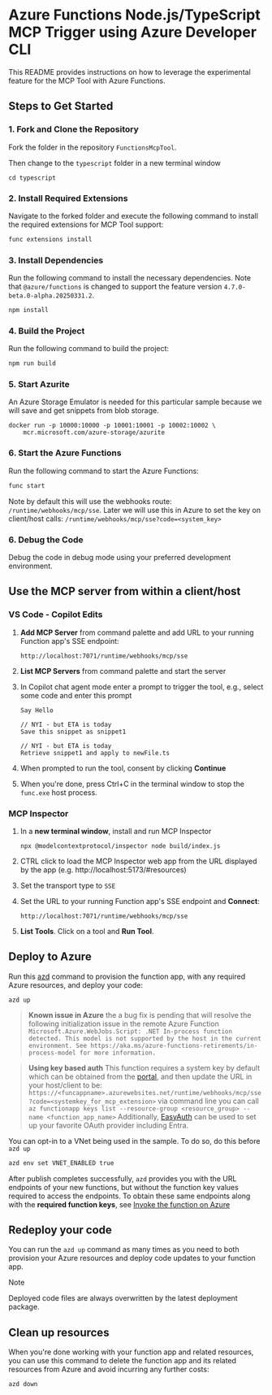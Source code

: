 # Azure Functions Node.js/TypeScript MCP Trigger using Azure Developer CLI

This README provides instructions on how to leverage the experimental feature for the MCP Tool with Azure Functions.

## Steps to Get Started

### 1. Fork and Clone the Repository
Fork the folder in the repository `FunctionsMcpTool`.

Then change to the `typescript` folder in a new terminal window
```shell
cd typescript
```

### 2. Install Required Extensions
Navigate to the forked folder and execute the following command to install the required extensions for MCP Tool support:
```bash
func extensions install
```

### 3. Install Dependencies
Run the following command to install the necessary dependencies. Note that `@azure/functions` is changed to support the feature version `4.7.0-beta.0-alpha.20250331.2`.
```bash
npm install
```

### 4. Build the Project
Run the following command to build the project:
```bash
npm run build
```

### 5. Start Azurite

An Azure Storage Emulator is needed for this particular sample because we will save and get snippets from blob storage. 

```shell
docker run -p 10000:10000 -p 10001:10001 -p 10002:10002 \
    mcr.microsoft.com/azure-storage/azurite
```

### 6. Start the Azure Functions
Run the following command to start the Azure Functions:
```bash
func start
```

Note by default this will use the webhooks route: `/runtime/webhooks/mcp/sse`.  Later we will use this in Azure to set the key on client/host calls: `/runtime/webhooks/mcp/sse?code=<system_key>`

### 6. Debug the Code
Debug the code in debug mode using your preferred development environment.

## Use the MCP server from within a client/host

### VS Code - Copilot Edits

1. **Add MCP Server** from command palette and add URL to your running Function app's SSE endpoint:
    ```shell
    http://localhost:7071/runtime/webhooks/mcp/sse
    ```
1. **List MCP Servers** from command palette and start the server
1. In Copilot chat agent mode enter a prompt to trigger the tool, e.g., select some code and enter this prompt

    ```plaintext
    Say Hello
    ```

    ```plaintext
    // NYI - but ETA is today
    Save this snippet as snippet1 
    ```

    ```plaintext
    // NYI - but ETA is today
    Retrieve snippet1 and apply to newFile.ts
    ```
1. When prompted to run the tool, consent by clicking **Continue**

1. When you're done, press Ctrl+C in the terminal window to stop the `func.exe` host process.

### MCP Inspector

1. In a **new terminal window**, install and run MCP Inspector

    ```shell
    npx @modelcontextprotocol/inspector node build/index.js
    ```

1. CTRL click to load the MCP Inspector web app from the URL displayed by the app (e.g. http://localhost:5173/#resources)
1. Set the transport type to `SSE` 
1. Set the URL to your running Function app's SSE endpoint and **Connect**:
    ```shell
    http://localhost:7071/runtime/webhooks/mcp/sse
    ```
1. **List Tools**.  Click on a tool and **Run Tool**.  

## Deploy to Azure

Run this [azd](https://aka.ms/azd) command to provision the function app, with any required Azure resources, and deploy your code:

```shell
azd up
```
>**Known issue in Azure** the a bug fix is pending that will resolve the following initialization issue in the remote Azure Function
>`Microsoft.Azure.WebJobs.Script: .NET In-process function detected. This model is not supported by the host in the current environment. See https://aka.ms/azure-functions-retirements/in-process-model for more information.`

>**Using key based auth**
> This function requires a system key by default which can be obtained from the [portal](https://learn.microsoft.com/en-us/azure/azure-functions/function-keys-how-to?tabs=azure-portal), and then update the URL in your host/client to be:
> `https://<funcappname>.azurewebsites.net/runtime/webhooks/mcp/sse?code=<systemkey_for_mcp_extension>`
> via command line you can call `az functionapp keys list --resource-group <resource_group> --name <function_app_name>`
> Additionally, [EasyAuth](https://learn.microsoft.com/en-us/azure/app-service/overview-authentication-authorization) can be used to set up your favorite OAuth provider including Entra.  

You can opt-in to a VNet being used in the sample. To do so, do this before `azd up`

```bash
azd env set VNET_ENABLED true
```
After publish completes successfully, `azd` provides you with the URL endpoints of your new functions, but without the function key values required to access the endpoints. To obtain these same endpoints along with the **required function keys**, see [Invoke the function on Azure](https://learn.microsoft.com/azure/azure-functions/create-first-function-azure-developer-cli?pivots=programming-language-dotnet#invoke-the-function-on-azure)

## Redeploy your code

You can run the `azd up` command as many times as you need to both provision your Azure resources and deploy code updates to your function app.

>[!NOTE]
>Deployed code files are always overwritten by the latest deployment package.

## Clean up resources

When you're done working with your function app and related resources, you can use this command to delete the function app and its related resources from Azure and avoid incurring any further costs:

```shell
azd down
```

